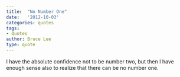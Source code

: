 ```yaml
---
title:  "No Number One"
date:   '2012-10-03'
categories: quotes
tags:
- Quotes
author: Bruce Lee
type: quote
---
```


I have the absolute confidence not to be number two, but then I have enough sense also to realize that there can be no number one.
